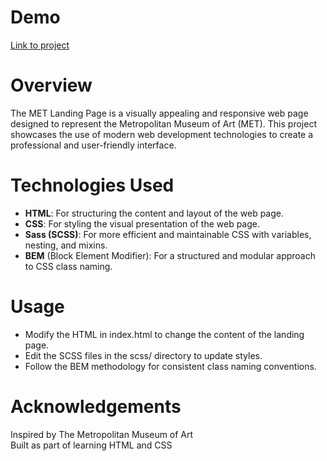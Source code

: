 # Demo

[Link to project](https://odunchyk.github.io/The-MET-landing-page/)

# Overview

The MET Landing Page is a visually appealing and responsive web page designed to represent the Metropolitan Museum of Art (MET). This project showcases the use of modern web development technologies to create a professional and user-friendly interface.

# Technologies Used

- **HTML**: For structuring the content and layout of the web page.
- **CSS**: For styling the visual presentation of the web page.
- **Sass (SCSS)**: For more efficient and maintainable CSS with variables, nesting, and mixins.
- **BEM** (Block Element Modifier): For a structured and modular approach to CSS class naming.

# Usage
- Modify the HTML in index.html to change the content of the landing page.
- Edit the SCSS files in the scss/ directory to update styles.
- Follow the BEM methodology for consistent class naming conventions.

# Acknowledgements
Inspired by The Metropolitan Museum of Art <br />
Built as part of learning HTML and CSS
